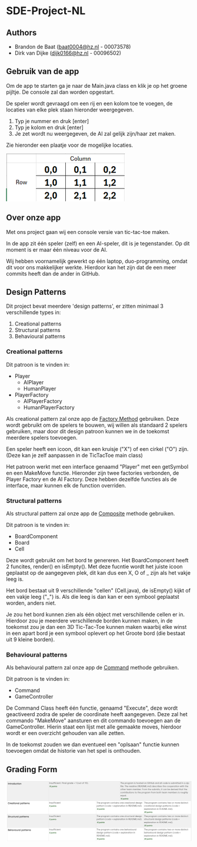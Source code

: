 # SDE-Project-NL
## Authors
- Brandon de Baat ([baat0004@hz.nl](baat0004@hz.nl) - 00073578)
- Dirk van Dijke ([dijk0166@hz.nl](dijk0166@hz.nl) - 00096502)

## Gebruik van de app
Om de app te starten ga je naar de Main.java class en klik je op het groene pijltje.
De console zal dan worden opgestart.

De speler wordt gevraagd om een rij en een kolom toe te voegen, de locaties van elke plek staan hieronder weergegeven.

1. Typ je nummer en druk [enter]
2. Typ je kolom en druk [enter]
3. Je zet wordt nu weergegeven, de AI zal gelijk zijn/haar zet maken.

Zie hieronder een plaatje voor de mogelijke locaties.

![img_1.png](img_1.png)

## Over onze app
Met ons project gaan wij een console versie van tic-tac-toe maken.

In de app zit één speler (zelf) en een AI-speler, dit is je tegenstander.
Op dit moment is er maar één niveau voor de AI.

Wij hebben voornamelijk gewerkt op één laptop, duo-programming, omdat dit voor ons makkelijker werkte.
Hierdoor kan het zijn dat de een meer commits heeft dan de ander in GitHub.

## Design Patterns
Dit project bevat meerdere 'design patterns', er zitten minimaal 3 verschillende types in:
1. Creational patterns
2. Structural patterns
3. Behavioural patterns

### Creational patterns
Dit patroon is te vinden in:
- Player
  - AIPlayer
  - HumanPlayer
- PlayerFactory
  - AIPlayerFactory
  - HumanPlayerFactory

Als creational pattern zal onze app de [Factory Method](https://refactoring.guru/design-patterns/factory-method) gebruiken.
Deze wordt gebruikt om de spelers te bouwen, wij willen als standaard 2 spelers gebruiken,
maar door dit design patroon kunnen we in de toekomst meerdere spelers toevoegen.

Een speler heeft een icoon, dit kan een kruisje ("X") of een cirkel ("O") zijn.
(Deze kan je zelf aanpassen in de TicTacToe main class)

Het patroon werkt met een interface genaamd "Player" met een getSymbol en een MakeMove functie.
Hieronder zijn twee factories verbonden, de Player Factory en de AI Factory. Deze hebben dezelfde functies als de interface,
maar kunnen elk de function overriden.


### Structural patterns
Als structural pattern zal onze app de [Composite](https://refactoring.guru/design-patterns/composite) methode gebruiken.

Dit patroon is te vinden in:
- BoardComponent
- Board
- Cell

Deze wordt gebruikt om het bord te genereren.
Het BoardComponent heeft 2 funcites, render() en isEmpty().
Met deze fucntie wordt het juiste icoon geplaatst op de aangegeven plek, dit kan dus een X, O of _ zijn als het vakje leeg is.

Het bord bestaat uit 9 verschillende "cellen" (Cell.java), de isEmpty() kijkt of een vakje leeg ("_") is.
Als die leeg is dan kan er een symbool geplaatst worden, anders niet. 

Je zou het bord kunnen zien als één object met verschillende cellen er in.
Hierdoor zou je meerdere verschillende borden kunnen maken, in de toekomst zou je dan een 3D Tic-Tac-Toe kunnen maken
waarbij elke winst in een apart bord je een symbool oplevert op het Groote bord (die bestaat uit 9 kleine borden).

### Behavioural patterns
Als behavioural pattern zal onze app de [Command](https://refactoring.guru/design-patterns/command) methode gebruiken.

Dit patroon is te vinden in:
- Command
- GameController

De Command Class heeft één functie, genaamd "Execute", deze wordt geactiveerd zodra de speler de coordinate
heeft aangegeven. Deze zal het commando "MakeMove" aansturen en dit commando toevoegen aan de GameController.
Hierin staat een lijst met alle gemaakte moves, hierdoor wordt er een overzicht gehouden van alle zetten.

In de toekomst zouden we dan eventueel een "oplsaan" functie kunnen toevoegen omdat de historie van het spel is onthouden.

## Grading Form
![img.png](img.png)